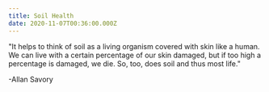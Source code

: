```yaml
---
title: Soil Health
date: 2020-11-07T00:36:00.000Z
---
```

"It helps to think of soil as a living organism covered with skin like a human. We can live with a certain percentage of our skin damaged, but if too high a percentage is damaged, we die. So, too, does soil and thus most life."

\-Allan Savory